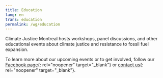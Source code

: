 ```yaml
---
title: Education
lang: en
trans: education
permalink: /wg/education
---
```

Climate Justice Montreal hosts workshops, panel discussions, and other educational events about climate justice and resistance to fossil fuel expansion.

To learn more about our upcoming events or to get involved, follow our [Facebook page](https://www.facebook.com/ClimateJusticeMontreal){: rel="noopener" target="_blank"} or [contact us](mailto:justiceclimatiquemtl@gmail.com){: rel="noopener" target="_blank"}.
